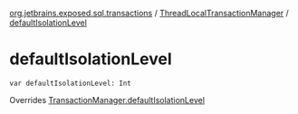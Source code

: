 [org.jetbrains.exposed.sql.transactions](../index.md) / [ThreadLocalTransactionManager](index.md) / [defaultIsolationLevel](.)

# defaultIsolationLevel

`var defaultIsolationLevel: Int`

Overrides [TransactionManager.defaultIsolationLevel](../-transaction-manager/default-isolation-level.md)

